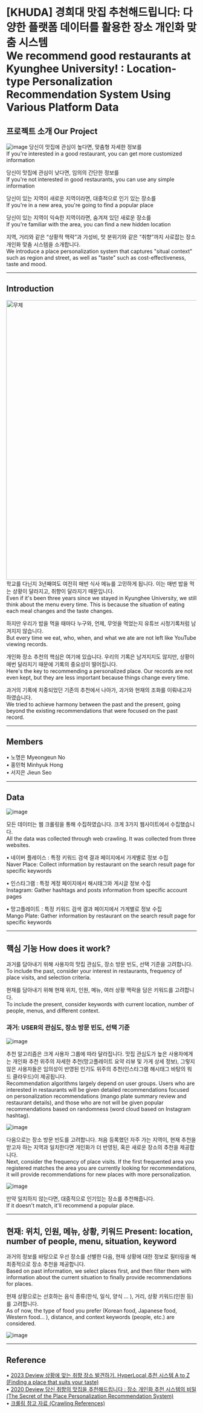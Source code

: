 [KHUDA] 경희대 맛집 추천해드립니다: 다양한 플랫폼 데이터를 활용한 장소 개인화 맞춤 시스템<br>
We recommend good restaurants at Kyunghee University! : Location-type Personalization Recommendation System Using Various Platform Data
======================================================================================
프로젝트 소개 Our Project
----------------------
![image](https://github.com/MinhyukHong/RecSys_Restaurant/assets/108979014/f908c309-266a-4212-922a-741108768c4b)
당신이 맛집에 관심이 높다면, 맞춤형 자세한 정보를<br>
If you're interested in a good restaurant, you can get more customized information

당신이 맛집에 관심이 낮다면, 임의의 간단한 정보를<br>
If you're not interested in good restaurants, you can use any simple information

당신이 있는 지역이 새로운 지역이라면, 대중적으로 인기 있는 장소를<br>
If you're in a new area, you're going to find a popular place

당신이 있는 지역이 익숙한 지역이라면, 숨겨져 있던 새로운 장소를<br>
If you're familiar with the area, you can find a new hidden location

지역, 거리와 같은 “상황적 맥락”과 가성비, 맛 분위기와 같은 “취향”까지 사로잡는 장소 개인화 맞춤 시스템을 소개합니다.<br>
We introduce a place personalization system that captures "situal context" such as region and street, as well as "taste" such as cost-effectiveness, taste and mood.
<hr/>

 ## Introduction
<img width="739" alt="무제" src="https://github.com/MinhyukHong/RecSys_Restaurant/assets/108979014/90880ec1-b630-4d78-9008-918b6730d932">
학교를 다닌지 3년째여도 여전히 매번 식사 메뉴를 고민하게 됩니다. 이는 매번 밥을 먹는 상황이 달라지고, 취향이 달라지기 때문입니다.<br>
Even if it's been three years since we stayed in Kyunghee University, we still think about the menu every time. This is because the situation of eating each meal changes and the taste changes.

하지만 우리가 밥을 먹을 때마다 누구와, 언제, 무엇을 먹었는지 유튜브 시청기록처럼 남겨지지 않습니다.<br>
But every time we eat, who, when, and what we ate are not left like YouTube viewing records.

개인화 장소 추천의 핵심은 여기에 있습니다. 우리의 기록은 남겨지지도 않지만, 상황이 매번 달라지기 때문에 기록의 중요성이 떨어집니다.<br>
Here's the key to recommending a personalized place. Our records are not even kept, but they are less important because things change every time.


과거의 기록에 치중되었던 기존의 추천에서 나아가, 과거와 현재의 조화를 이뤄내고자 하였습니다.<br>
We tried to achieve harmony between the past and the present, going beyond the existing recommendations that were focused on the past record.
<hr/>

## Members
• 노명은 Myeongeun No<br>
• 홍민혁 Minhyuk Hong<br>
• 서지은 Jieun Seo
<hr/>

## Data
![image](https://github.com/MinhyukHong/RecSys_Restaurant/assets/108979014/96d34226-e74a-4662-96ed-d91d25fb785a)

모든 데이터는 웹 크롤링을 통해 수집하였습니다. 크게 3가지 웹사이트에서 수집했습니다.<br>
All the data was collected through web crawling. It was collected from three websites.

• 네이버 플레이스 : 특정 키워드 검색 결과 페이지에서 가게별로 정보 수집<br>
Naver Place: Collect information by restaurant on the search result page for specific keywords

• 인스타그램 : 특정 계정 페이지에서 해시태그와 게시글 정보 수집<br>
Instagram: Gather hashtags and posts information from specific account pages

• 망고플레이트 : 특정 키워드 검색 결과 페이지에서 가게별로 정보 수집<br>
Mango Plate: Gather information by restaurant on the search result page for specific keywords
<hr/>

## 핵심 기능 How does it work?
과거를 담아내기 위해 사용자의 맛집 관심도, 장소 방문 빈도, 선택 기준을 고려합니다.<br>
To include the past, consider your interest in restaurants, frequency of place visits, and selection criteria.

현재를 담아내기 위해 현재 위치, 인원, 메뉴, 여러 상황 맥락을 담은 키워드를 고려합니다.<br>
To include the present, consider keywords with current location, number of people, menus, and different context.

### 과거: USER의 관심도, 장소 방문 빈도, 선택 기준
![image](https://github.com/MinhyukHong/RecSys_Restaurant/assets/108979014/efac776d-f75a-4271-9f32-0ba1c20794e6)

추천 알고리즘은 크게 사용자 그룹에 따라 달라집니다. 맛집 관심도가 높은 사용자에게는 개인화 추천 위주의 자세한 추천(망고플레이트 요약 리뷰 및 가게 상세 정보), 그렇지 않은 사용자들은 임의성이 반영된 인기도 위주의 추천(인스타그램 해시태그 바탕의 워드 클라우드)이 제공됩니다.<br>
Recommendation algorithms largely depend on user groups. Users who are interested in restaurants will be given detailed recommendations focused on personalization recommendations (mango plate summary review and restaurant details), and those who are not will be given popular recommendations based on randomness (word cloud based on 
Instagram hashtag).

![image](https://github.com/MinhyukHong/RecSys_Restaurant/assets/108979014/989a7d5c-173f-45fc-a241-6e95e3d5859a)

다음으로는 장소 방문 빈도를 고려합니다. 처음 등록했던 자주 가는 지역이, 현재 추천을 받고자 하는 지역과 일치한다면 개인화가 더 반영된, 혹은 새로운 장소의 추천을 제공합니다.<br>
Next, consider the frequency of place visits. If the first frequented area you registered matches the area you are currently looking for recommendations, it will provide recommendations for new places with more personalization.

![image](https://github.com/MinhyukHong/RecSys_Restaurant/assets/108979014/d85131b5-00ee-4409-afde-aa81ad04ed11)

만약 일치하지 않는다면, 대중적으로 인기있는 장소를 추천해줍니다.<br>
If it doesn't match, it'll recommend a popular place.
<hr/>

## 현재: 위치, 인원, 메뉴, 상황, 키워드 Present: location, number of people, menu, situation, keyword
과거의 정보를 바탕으로 우선 장소를 선별한 다음, 현재 상황에 대한 정보로 필터링을 해 최종적으로 장소 추천을 제공합니다.<br>
Based on past information, we select places first, and then filter them with information about the current situation to finally provide recommendations for places.

현재 상황으로는 선호하는 음식 종류(한식, 일식, 양식 … ), 거리, 상황 키워드(인원 등)를 고려합니다.<br>
As of now, the type of food you prefer (Korean food, Japanese food, Western food... ), distance, and context keywords (people, etc.) are considered.

![image](https://github.com/MinhyukHong/RecSys_Restaurant/assets/108979014/ea8f4410-0ec9-4841-a840-3c3110795845)
<hr/>

## Reference
• [2023 Deview 상황에 맞는 취향 장소 발견하기. HyperLocal 추천 시스템 A to Z (Finding a place that suits your taste)](https://deview.kr/2023/sessions/553)<br>
• [2020 Deview 당신 취향의 맛집을 추천해드립니다 : 장소 개인화 추천 시스템의 비밀 (The Secret of the Place Personalization Recommendation System)](https://deview.kr/data/deview/session/attach/1600_T1_%EC%A0%84%EC%98%81%ED%99%98_%EB%8B%B9%EC%8B%A0%20%EC%B7%A8%ED%96%A5%EC%9D%98%20%EB%A7%9B%EC%A7%91%EC%9D%84%20%EC%B6%94%EC%B2%9C%ED%95%B4%EB%93%9C%EB%A6%BD%EB%8B%88%EB%8B%A4_%EC%9E%A5%EC%86%8C%20%EA%B0%9C%EC%9D%B8%ED%99%94%20%EC%B6%94%EC%B2%9C%EC%8B%9C%EC%8A%A4%ED%85%9C%EC%9D%98%20%EB%B9%84%EB%B0%80.pdf)<br>
• [크롤링 참고 자료 (Crawling References)](https://velog.io/@jahommer/%EB%84%A4%EC%9D%B4%EB%B2%84-%EB%A7%B5-%ED%81%AC%EB%A1%A4%EB%A7%81-seleniumbs4re-%ED%82%A4%EC%9B%8C%EB%93%9C-%EB%A6%AC%EB%B7%B0)


